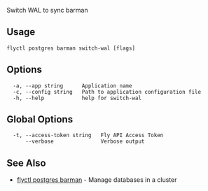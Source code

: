 Switch WAL to sync barman

## Usage
~~~
flyctl postgres barman switch-wal [flags]
~~~

## Options

~~~
  -a, --app string      Application name
  -c, --config string   Path to application configuration file
  -h, --help            help for switch-wal
~~~

## Global Options

~~~
  -t, --access-token string   Fly API Access Token
      --verbose               Verbose output
~~~

## See Also

* [flyctl postgres barman](/docs/flyctl/postgres-barman/)	 - Manage databases in a cluster

